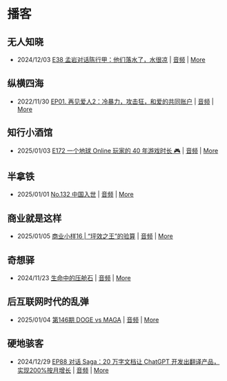 # 播客

## 无人知晓
- 2024/12/03 [E38 孟岩对话陈行甲：他们落水了，水很凉](https://www.xiaoyuzhoufm.com/episode/674993fcc3b2a2f334681d1c) | [音频](https://dts-api.xiaoyuzhoufm.com/track/611719d3cb0b82e1df0ad29e/674993fcc3b2a2f334681d1c/media.xyzcdn.net/ltQLGAGNRRRTiQZqd_ZmhAAewLcp.m4a) | [More](channels/%E6%97%A0%E4%BA%BA%E7%9F%A5%E6%99%93.md)

## 纵横四海
- 2022/11/30 [EP01. 再见爱人2：冷暴力，攻击狂，和爱的共同账户](https://www.ximalaya.com/sound/592716797) | [音频](https://aod.cos.tx.xmcdn.com/storages/26c6-audiofreehighqps/E9/4E/GKwRIUEHXOodAq7-QQHYdhCw-aacv2-48K.m4a) | [More](channels/%E7%BA%B5%E6%A8%AA%E5%9B%9B%E6%B5%B7.md)

## 知行小酒馆
- 2025/01/03 [E172 一个地球 Online 玩家的 40 年游戏时长 🎮](https://www.xiaoyuzhoufm.com/episode/6777911415a5fd520ebb170a) | [音频](https://dts-api.xiaoyuzhoufm.com/track/6013f9f58e2f7ee375cf4216/6777911415a5fd520ebb170a/media.xyzcdn.net/loE4VIYCEXpFM_-t-XTjBr-M0Px7.m4a) | [More](channels/%E7%9F%A5%E8%A1%8C%E5%B0%8F%E9%85%92%E9%A6%86.md)

## 半拿铁
- 2025/01/01 [No.132 ️ 中国入世](https://www.ximalaya.com/sound/789355692) | [音频](https://tk.wavpub.com/WPDL_ycCCHHgSUujHLjUYfBVERJRuAgSKEnUrQgbNHKKbDbVcQxNyefbZMYVgyv-91.m4a) | [More](channels/%E5%8D%8A%E6%8B%BF%E9%93%81.md)

## 商业就是这样
- 2025/01/05 [商业小样16 | “坪效之王”的验算](https://www.ximalaya.com/sound/791046535) | [音频](https://aod.cos.tx.xmcdn.com/storages/a8e2-audiofreehighqps/F0/55/GKwRINsLUHwnAE2utQNNaaJT.m4a) | [More](channels/%E5%95%86%E4%B8%9A%E5%B0%B1%E6%98%AF%E8%BF%99%E6%A0%B7.md)

## 奇想驿
- 2024/11/23 [生命中的压舱石](https://www.xiaoyuzhoufm.com/episode/67403d1d11045e78e5105c6f) | [音频](https://dts-api.xiaoyuzhoufm.com/track/6034daea97755b8fc9c66480/67403d1d11045e78e5105c6f/media.xyzcdn.net/lmERsWF4hFJGK9PjHGzOwQnbz-Ge.m4a) | [More](channels/%E5%A5%87%E6%83%B3%E9%A9%BF.md)

## 后互联网时代的乱弹
- 2025/01/04 [第146期 DOGE vs MAGA](https://hosting.wavpub.cn/pie/ep146/) | [音频](https://tk.wavpub.com/WPDL_yzsACXNJhzdLtaZqvHZhjywrUXNyLeMaYgkCeJCcJtyRzmZARTcwcxZMyD-73.mp3) | [More](channels/%E5%90%8E%E4%BA%92%E8%81%94%E7%BD%91%E6%97%B6%E4%BB%A3%E7%9A%84%E4%B9%B1%E5%BC%B9.md)

## 硬地骇客
- 2024/12/29 [EP88 对话 Saga：20 万字文档让 ChatGPT 开发出翻译产品，实现200%按月增长](https://www.xiaoyuzhoufm.com/episode/676e3f7615a5fd520ef9ab78) | [音频](https://dts-api.xiaoyuzhoufm.com/track/640ee2438be5d40013fe4a87/676e3f7615a5fd520ef9ab78/media.xyzcdn.net/ltaRiR3vuqGxaDqqN46f31PFKV8b.m4a) | [More](channels/%E7%A1%AC%E5%9C%B0%E9%AA%87%E5%AE%A2.md)

